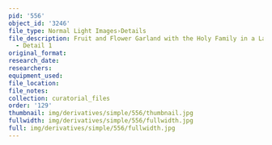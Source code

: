 ```yaml
---
pid: '556'
object_id: '3246'
file_type: Normal Light Images›Details
file_description: Fruit and Flower Garland with the Holy Family in a Landscape (Munich)
  - Detail 1
original_format:
research_date:
researchers:
equipment_used:
file_location:
file_notes:
collection: curatorial_files
order: '129'
thumbnail: img/derivatives/simple/556/thumbnail.jpg
fullwidth: img/derivatives/simple/556/fullwidth.jpg
full: img/derivatives/simple/556/fullwidth.jpg
---
```

